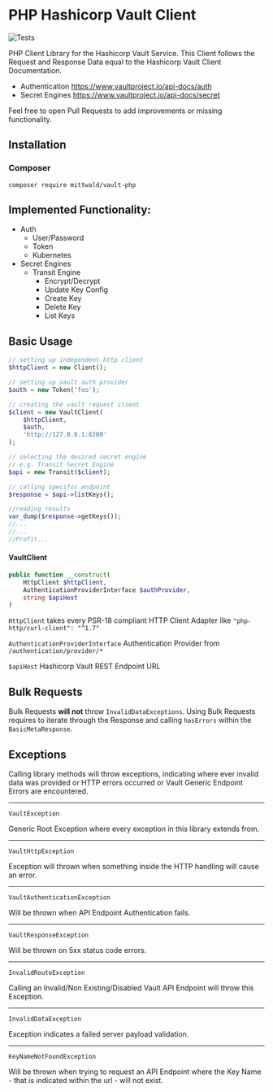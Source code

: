# PHP Hashicorp Vault Client

![Tests](https://github.com/mittwald/vaultPHP/workflows/CI%20Tests/badge.svg?branch=master)

PHP Client Library for the Hashicorp Vault Service. 
This Client follows the Request and Response Data equal to the Hashicorp Vault Client Documentation.
- Authentication https://www.vaultproject.io/api-docs/auth
- Secret Engines https://www.vaultproject.io/api-docs/secret

Feel free to open Pull Requests to add improvements or missing functionality.

## Installation

### Composer
`composer require mittwald/vault-php`

## Implemented Functionality:
- Auth
  - User/Password
  - Token
  - Kubernetes
- Secret Engines
  - Transit Engine
    - Encrypt/Decrypt
    - Update Key Config
    - Create Key
    - Delete Key
    - List Keys

## Basic Usage

```php
// setting up independent http client 
$httpClient = new Client();

// setting up vault auth provider
$auth = new Token('foo');

// creating the vault request client
$client = new VaultClient(
    $httpClient,
    $auth,
    'http://127.0.0.1:8200'
);

// selecting the desired secret engine
// e.g. Transit Secret Engine
$api = new Transit($client);

// calling specific endpoint
$response = $api->listKeys();

//reading results
var_dump($response->getKeys());
//...
//...
//Profit...
```

#### VaultClient

````php
public function __construct(
    HttpClient $httpClient,
    AuthenticationProviderInterface $authProvider,
    string $apiHost
)
````

`HttpClient` takes every PSR-18 compliant HTTP Client Adapter like `"php-http/curl-client": "^1.7"`

`AuthenticationProviderInterface` Authentication Provider from `/authentication/provider/*`

`$apiHost` Hashicorp Vault REST Endpoint URL

## Bulk Requests
Bulk Requests **will not** throw `InvalidDataExceptions`. Using Bulk Requests requires to iterate through the Response
and calling `hasErrors` within the `BasicMetaResponse`.

## Exceptions
Calling library methods will throw exceptions, indicating where ever invalid data was provided
or HTTP errors occurred or Vault Generic Endpoint Errors are encountered.
___

`VaultException`

Generic Root Exception where every exception in this library extends from.
___

`VaultHttpException`

Exception will thrown when something inside the HTTP handling will cause an error.
___

`VaultAuthenticationException`

Will be thrown when API Endpoint Authentication fails.
___

`VaultResponseException`

Will be thrown on 5xx status code errors.
___

`InvalidRouteException`

Calling an Invalid/Non Existing/Disabled Vault API Endpoint will throw this Exception.
___

`InvalidDataException`

Exception indicates a failed server payload validation. 

___

`KeyNameNotFoundException`

Will be thrown when trying to request an API Endpoint where the Key Name - that is indicated within the url - will not exist.
